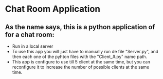 # Chat Room Application

## As the name says, this is a python application of for a chat room:

- Run in a local server 
- To use this app you will just have to manually run de file "Server.py", and then each one of the pyhton files with the "Client_#.py" name path.
- This app is configure to use till 5 client at the same time, but you can reconfigure it to increase the number of possible clients at the same time.